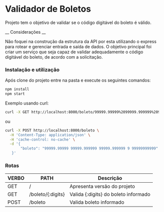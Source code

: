 # Validador de Boletos

Projeto tem o objetivo de validar se o código digitável do boleto é válido.

__ Considerações __

Não foquei na construção da estrutura da API por esta utilizando o express para rotear e gerenciar entrada e saída de dados. O objetivo principal foi criar um serviço que seja capaz de validar adequadamente o código digitável do boleto, de acordo com a solicitação.


### Instalação e utilização

Após clone do projeto entre na pasta e execute os seguintes comandos:

```bash
npm install
npm start
```

Exemplo usando curl:

```bash
curl -X GET http://localhost:8000/boleto/99999.99999%2099999.999999%209999
```

ou

```bash
curl -X POST http://localhost:8000/boleto \
  -H 'Content-Type: application/json' \
  -H 'cache-control: no-cache' \
  -d '{
	   "boleto": "99999.99999 99999.999999 99999.999999 9 99999999999"
   }'
```


### Rotas

VERBO | PATH | Descrição
----- | ---- | ----------
GET | / | Apresenta versão do projeto
GET | /boleto/{:digits} | Valida {:digits} do boleto informado
POST | /boleto | Valida boleto informado
